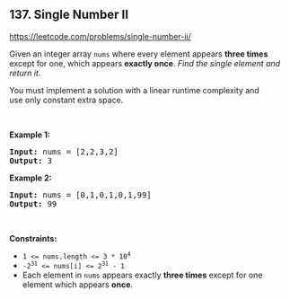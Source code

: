 ## 137. Single Number II

<https://leetcode.com/problems/single-number-ii/>

<div class="px-5 pt-4"><div class="_1l1MA" data-track-load="description_content"><p>Given an integer array <code>nums</code> where&nbsp;every element appears <strong>three times</strong> except for one, which appears <strong>exactly once</strong>. <em>Find the single element and return it</em>.</p>

<p>You must&nbsp;implement a solution with a linear runtime complexity and use&nbsp;only constant&nbsp;extra space.</p>

<p>&nbsp;</p>
<p><strong class="example">Example 1:</strong></p>
<pre><strong>Input:</strong> nums = [2,2,3,2]
<strong>Output:</strong> 3
</pre><p><strong class="example">Example 2:</strong></p>
<pre><strong>Input:</strong> nums = [0,1,0,1,0,1,99]
<strong>Output:</strong> 99
</pre>
<p>&nbsp;</p>
<p><strong>Constraints:</strong></p>

<ul>
 <li><code>1 &lt;= nums.length &lt;= 3 * 10<sup>4</sup></code></li>
 <li><code>-2<sup>31</sup> &lt;= nums[i] &lt;= 2<sup>31</sup> - 1</code></li>
 <li>Each element in <code>nums</code> appears exactly <strong>three times</strong> except for one element which appears <strong>once</strong>.</li>
</ul>
</div></div>
